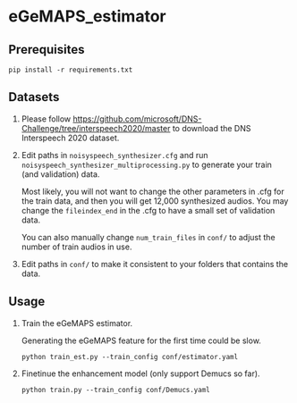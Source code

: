 # eGeMAPS_estimator

## Prerequisites
```
pip install -r requirements.txt
```

## Datasets
1. Please follow https://github.com/microsoft/DNS-Challenge/tree/interspeech2020/master to download the DNS Interspeech 2020 dataset.

2. Edit paths in `noisyspeech_synthesizer.cfg` and run `noisyspeech_synthesizer_multiprocessing.py` to generate your train (and validation) data.

    Most likely, you will not want to change the other parameters in .cfg for the train data, and then you will get 12,000 synthesized audios. You may change the `fileindex_end` in the .cfg to have a small set of validation data. 

    You can also manually change `num_train_files` in `conf/` to adjust the number of train audios in use.

3. Edit paths in `conf/` to make it consistent to your folders that contains the data.



## Usage
1. Train the eGeMAPS estimator.

    Generating the eGeMAPS feature for the first time could be slow.
    ```
    python train_est.py --train_config conf/estimator.yaml 
    ```

2. Finetinue the enhancement model (only support Demucs so far).
    ```
    python train.py --train_config conf/Demucs.yaml
    ```
